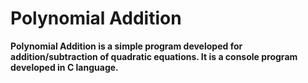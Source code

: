 # Polynomial Addition
**Polynomial Addition is a simple program developed for addition/subtraction of quadratic equations. It is a console program developed in C language.**
